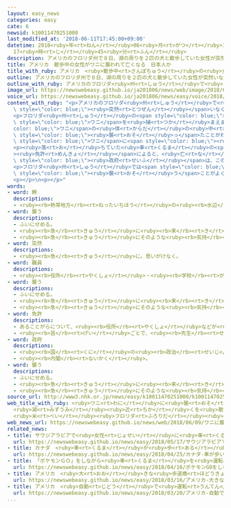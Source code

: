 ```yaml
---
layout: easy_news
categories: easy
cate: 6
newsid: k10011470251000
last_modified_at: '2018-06-11T17:45:00+09:00'
datetime: 2018<ruby>年<rt>ねん</rt></ruby>06<ruby>月<rt>がつ</rt></ruby>11<ruby>日<rt>にち</rt></ruby>
  17<ruby>時<rt>じ</rt></ruby>45<ruby>分<rt>ふん</rt></ruby>
description: アメリカのフロリダ州で８日、湖の周りを２匹の犬と散歩していた女性が突然いなくなったという連絡が警察にありました。
title: アメリカ　散歩中の女性がワニに襲われて亡くなる　日本人か
title_with_ruby: アメリカ　<ruby>散歩中<rt>さんぽちゅう</rt></ruby>の<ruby>女性<rt>じょせい</rt></ruby>がワニに<ruby>襲<rt>おそ</rt></ruby>われて<ruby>亡<rt>な</rt></ruby>くなる　<ruby>日本人<rt>にっぽんじん</rt></ruby>か
outline: アメリカのフロリダ州で８日、湖の周りを２匹の犬と散歩していた女性が突然いなくなったという連絡が警察にありました。
outline_with_ruby: アメリカのフロリダ<ruby>州<rt>しゅう</rt></ruby>で<ruby>８日<rt>ようか</rt></ruby>、<ruby>湖<rt>みずうみ</rt></ruby>の<ruby>周<rt>まわ</rt></ruby>りを２<ruby>匹<rt>ひき</rt></ruby>の<ruby>犬<rt>いぬ</rt></ruby>と<ruby>散歩<rt>さんぽ</rt></ruby>していた<ruby>女性<rt>じょせい</rt></ruby>が<ruby>突然<rt>とつぜん</rt></ruby>いなくなったという<ruby>連絡<rt>れんらく</rt></ruby>が<ruby>警察<rt>けいさつ</rt></ruby>にありました。
image_url: https://newswebeasy.github.io/ja201806/news/web/image/2018/06/09/K10011470251_1806091215_1806091217_01_03.jpg
voice_url: https://newswebeasy.github.io/ja201806/news/easy/voice/2018/06/11/k10011470251000.mp4
content_with_ruby: "<p>アメリカのフロリダ<ruby>州<rt>しゅう</rt></ruby>で<ruby>８日<rt>ようか</rt></ruby>、<ruby>湖<rt>みずうみ</rt></ruby>の<ruby>周<rt>まわ</rt></ruby>りを２<ruby>匹<rt>ひき</rt></ruby>の<ruby>犬<rt>いぬ</rt></ruby>と<ruby>散歩<rt>さんぽ</rt></ruby>していた<ruby>女性<rt>じょせい</rt></ruby>が<span\
  \ style=\"color: blue;\"><ruby>突然<rt>とつぜん</rt></ruby></span>いなくなったという<ruby>連絡<rt>れんらく</rt></ruby>が<ruby>警察<rt>けいさつ</rt></ruby>にありました。</p>\n\
  <p>フロリダ<ruby>州<rt>しゅう</rt></ruby>の<span style=\"color: blue;\"><ruby>職員<rt>しょくいん</rt></ruby></span>は<ruby>湖<rt>みずうみ</rt></ruby>をさがして、４ｍぐらいの<span\
  \ style=\"color: blue;\">ワニ</span>を<ruby>捕<rt>つか</rt></ruby>まえました。そして、<span style=\"\
  color: blue;\">ワニ</span>の<ruby>体<rt>からだ</rt></ruby>の<ruby>中<rt>なか</rt></ruby>を<ruby>見<rt>み</rt></ruby>ると、<ruby>人<rt>ひと</rt></ruby>を<span\
  \ style=\"color: blue;\"><ruby>襲<rt>おそ</rt></ruby>っ</span>たことがわかりました。フロリダ<ruby>州<rt>しゅう</rt></ruby>は、<ruby>女性<rt>じょせい</rt></ruby>は<span\
  \ style=\"color: blue;\">ワニ</span>に<span style=\"color: blue;\"><ruby>襲<rt>おそ</rt></ruby>わ</span>れて<ruby>亡<rt>な</rt></ruby>くなったと<ruby>考<rt>かんが</rt></ruby>えています。</p>\n\
  <p><ruby>落<rt>お</rt></ruby>ちていた<ruby>車<rt>くるま</rt></ruby>の<span style=\"color: blue;\"\
  ><ruby>免許<rt>めんきょ</rt></ruby></span>によると、<ruby>亡<rt>な</rt></ruby>くなったのは<ruby>近<rt>ちか</rt></ruby>くに<ruby>住<rt>す</rt></ruby>んでいる４７<ruby>歳<rt>さい</rt></ruby>の<ruby>女性<rt>じょせい</rt></ruby>のようです。<ruby>日本<rt>にっぽん</rt></ruby>の<span\
  \ style=\"color: blue;\"><ruby>政府<rt>せいふ</rt></ruby></span>は、この<ruby>女性<rt>じょせい</rt></ruby>は<ruby>日本人<rt>にっぽんじん</rt></ruby>かもしれないと<ruby>言<rt>い</rt></ruby>っています。</p>\n\
  <p>フロリダ<ruby>州<rt>しゅう</rt></ruby>では<span style=\"color: blue;\">ワニ</span>が<ruby>人<rt>ひと</rt></ruby>を<span\
  \ style=\"color: blue;\"><ruby>襲<rt>おそ</rt></ruby>う</span>ことがよくあります。<ruby>特<rt>とく</rt></ruby>に５<ruby>月<rt>がつ</rt></ruby>から６<ruby>月<rt>がつ</rt></ruby>は<ruby>危険<rt>きけん</rt></ruby>なため、フロリダ<ruby>州<rt>しゅう</rt></ruby>は<ruby>湖<rt>みずうみ</rt></ruby>に<ruby>行<rt>い</rt></ruby>かないように<ruby>言<rt>い</rt></ruby>っていました。</p>\n\
  <p></p>\n<p></p>"
words:
- word: 鰐
  descriptions:
  - <ruby><rb>熱帯地方</rb><rt>ねったいちほう</rt></ruby>の<ruby><rb>水辺</rb><rt>みずべ</rt></ruby>にすむ、トカゲに<ruby><rb>似</rb><rt>に</rt></ruby>た<ruby><rb>大</rb><rt>おお</rt></ruby>きな<ruby><rb>動物</rb><rt>どうぶつ</rt></ruby>。アリゲーター・クロコダイルなどの<ruby><rb>種類</rb><rt>しゅるい</rt></ruby>がある。<ruby><rb>体</rb><rt>からだ</rt></ruby>はかたいうろこでおおわれ、するどい<ruby><rb>歯</rb><rt>は</rt></ruby>を<ruby><rb>持</rb><rt>も</rt></ruby>つ。
- word: 襲う
  descriptions:
  - ふいにせめる。
  - <ruby><rb>急</rb><rt>きゅう</rt></ruby>に<ruby><rb>来</rb><rt>き</rt></ruby>て<ruby><rb>害</rb><rt>がい</rt></ruby>をあたえる。
  - <ruby><rb>急</rb><rt>きゅう</rt></ruby>にそのような<ruby><rb>気持</rb><rt>きも</rt></ruby>ちになる。
- word: 突然
  descriptions:
  - <ruby><rb>急</rb><rt>きゅう</rt></ruby>に。思いがけなく。
- word: 職員
  descriptions:
  - <ruby><rb>役所</rb><rt>やくしょ</rt></ruby>・<ruby><rb>学校</rb><rt>がっこう</rt></ruby>・<ruby><rb>団体</rb><rt>だんたい</rt></ruby>などに<ruby><rb>勤</rb><rt>つと</rt></ruby>めている<ruby><rb>人</rb><rt>ひと</rt></ruby>。
- word: 襲う
  descriptions:
  - ふいにせめる。
  - <ruby><rb>急</rb><rt>きゅう</rt></ruby>に<ruby><rb>来</rb><rt>き</rt></ruby>て<ruby><rb>害</rb><rt>がい</rt></ruby>をあたえる。
  - <ruby><rb>急</rb><rt>きゅう</rt></ruby>にそのような<ruby><rb>気持</rb><rt>きも</rt></ruby>ちになる。
- word: 免許
  descriptions:
  - あることがらについて、<ruby><rb>役所</rb><rt>やくしょ</rt></ruby>などが<ruby><rb>許</rb><rt>ゆる</rt></ruby>しをあたえること。
  - <ruby><rb>芸</rb><rt>げい</rt></ruby>ごとで、<ruby><rb>先生</rb><rt>せんせい</rt></ruby>が<ruby><rb>弟子</rb><rt>でし</rt></ruby>にあたえる<ruby><rb>資格</rb><rt>しかく</rt></ruby>。
- word: 政府
  descriptions:
  - <ruby><rb>国</rb><rt>くに</rt></ruby>の<ruby><rb>政治</rb><rt>せいじ</rt></ruby>を<ruby><rb>行</rb><rt>おこな</rt></ruby>うところ。
  - <ruby><rb>内閣</rb><rt>ないかく</rt></ruby>。
- word: 襲う
  descriptions:
  - ふいにせめる。
  - <ruby><rb>急</rb><rt>きゅう</rt></ruby>に<ruby><rb>来</rb><rt>き</rt></ruby>て<ruby><rb>害</rb><rt>がい</rt></ruby>をあたえる。
  - <ruby><rb>急</rb><rt>きゅう</rt></ruby>にそのような<ruby><rb>気持</rb><rt>きも</rt></ruby>ちになる。
source_url: http://www3.nhk.or.jp/news/easy/k10011470251000/k10011470251000.html
web_title_with_ruby: <ruby>ワニ<rt>わに</rt></ruby>に<ruby>襲<rt>おそ</rt></ruby>われ<ruby>日本人<rt>にほんじん</rt></ruby><ruby>女性<rt>じょせい</rt></ruby><ruby>死亡<rt>しぼう</rt></ruby>か
  <ruby>湖<rt>みずうみ</rt></ruby><ruby>近<rt>ちか</rt></ruby>くを<ruby>散歩中<rt>さんぽちゅう</rt></ruby>
  <ruby>米<rt>べい</rt></ruby><ruby>フロリダ<rt>ふろりだ</rt></ruby><ruby>州<rt>しゅう</rt></ruby>
web_news_url: https://newswebeasy.github.io/news/web/2018/06/09/ワニに襲われ日本人女性死亡か-湖近くを散歩中-米フロリダ州
related_news:
- title: サウジアラビアで<ruby>女性<rt>じょせい</rt></ruby>に<ruby>車<rt>くるま</rt></ruby>を<ruby>紹介<rt>しょうかい</rt></ruby>するイベント
  url: https://newswebeasy.github.io/news/easy/2018/05/17/サウジアラビアで女性に車を紹介するイベント
- title: カナダ　<ruby>車<rt>くるま</rt></ruby>が<ruby>歩<rt>ある</rt></ruby>いている<ruby>人<rt>ひと</rt></ruby>をはねて１０<ruby>人<rt>にん</rt></ruby>が<ruby>亡<rt>な</rt></ruby>くなる
  url: https://newswebeasy.github.io/news/easy/2018/04/25/カナダ-車が歩いている人をはねて10人が亡くなる
- title: 「ポケモンＧＯ」をしながら<ruby>車<rt>くるま</rt></ruby>を<ruby>運転<rt>うんてん</rt></ruby>して<ruby>事故<rt>じこ</rt></ruby>　<ruby>１人<rt>ひとり</rt></ruby><ruby>亡<rt>な</rt></ruby>くなる
  url: https://newswebeasy.github.io/news/easy/2018/04/16/ポケモンGOをしながら車を運転して事故-1人亡くなる
- title: アメリカ　<ruby>大<rt>おお</rt></ruby>きな<ruby>歩道橋<rt>ほどうきょう</rt></ruby>が<ruby>車<rt>くるま</rt></ruby>に<ruby>落<rt>お</rt></ruby>ちて４<ruby>人<rt>にん</rt></ruby>が<ruby>亡<rt>な</rt></ruby>くなる
  url: https://newswebeasy.github.io/news/easy/2018/03/16/アメリカ-大きな歩道橋が車に落ちて4人が亡くなる
- title: アメリカ　<ruby>自動<rt>じどう</rt></ruby>で<ruby>運転<rt>うんてん</rt></ruby>する<ruby>車<rt>くるま</rt></ruby>の<ruby>事故<rt>じこ</rt></ruby>で<ruby>１人<rt>ひとり</rt></ruby>が<ruby>亡<rt>な</rt></ruby>くなる
  url: https://newswebeasy.github.io/news/easy/2018/03/20/アメリカ-自動で運転する車の事故で1人が亡くなる
...
```

